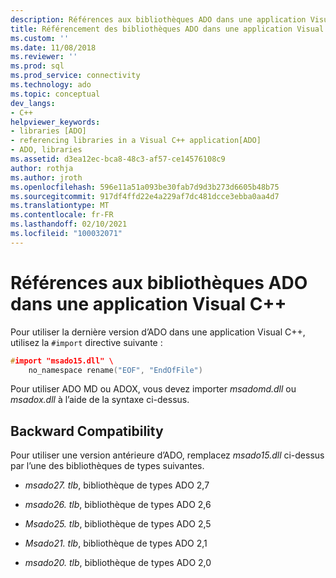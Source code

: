 ```yaml
---
description: Références aux bibliothèques ADO dans une application Visual C++
title: Référencement des bibliothèques ADO dans une application Visual C++ | Microsoft Docs
ms.custom: ''
ms.date: 11/08/2018
ms.reviewer: ''
ms.prod: sql
ms.prod_service: connectivity
ms.technology: ado
ms.topic: conceptual
dev_langs:
- C++
helpviewer_keywords:
- libraries [ADO]
- referencing libraries in a Visual C++ application[ADO]
- ADO, libraries
ms.assetid: d3ea12ec-bca8-48c3-af57-ce14576108c9
author: rothja
ms.author: jroth
ms.openlocfilehash: 596e11a51a093be30fab7d9d3b273d6605b48b75
ms.sourcegitcommit: 917df4ffd22e4a229af7dc481dcce3ebba0aa4d7
ms.translationtype: MT
ms.contentlocale: fr-FR
ms.lasthandoff: 02/10/2021
ms.locfileid: "100032071"
---
```

# <a name="referencing-the-ado-libraries-in-a-visual-c-application"></a>Références aux bibliothèques ADO dans une application Visual C++
Pour utiliser la dernière version d’ADO dans une application Visual C++, utilisez la `#import` directive suivante :  
  
```cpp
#import "msado15.dll" \  
    no_namespace rename("EOF", "EndOfFile")  
```  
  
 Pour utiliser ADO MD ou ADOX, vous devez importer *msadomd.dll* ou *msadox.dll* à l’aide de la syntaxe ci-dessus.  
  
## <a name="backward-compatibility"></a>Backward Compatibility  
 Pour utiliser une version antérieure d’ADO, remplacez *msado15.dll* ci-dessus par l’une des bibliothèques de types suivantes.  
  
-   *msado27. tlb*, bibliothèque de types ADO 2,7  
  
-   *msado26. tlb*, bibliothèque de types ADO 2,6  
  
-   *Msado25. tlb*, bibliothèque de types ADO 2,5  
  
-   *Msado21. tlb*, bibliothèque de types ADO 2,1  
  
-   *msado20. tlb*, bibliothèque de types ADO 2,0
